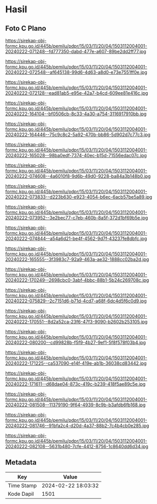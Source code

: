 # Hasil

## Foto C Plano

https://sirekap-obj-formc.kpu.go.id/445b/pemilu/pdpr/15/03/11/20/04/1503112004001-20240222-071248--fd777350-dabd-477e-a607-89be2dd2ff77.jpg

https://sirekap-obj-formc.kpu.go.id/445b/pemilu/pdpr/15/03/11/20/04/1503112004001-20240222-072548--af645138-99d6-4d63-a8d0-e73e7551ff0e.jpg

https://sirekap-obj-formc.kpu.go.id/445b/pemilu/pdpr/15/03/11/20/04/1503112004001-20240222-072128--ead81ab5-e95e-42a7-b4cd-609ee81e416c.jpg

https://sirekap-obj-formc.kpu.go.id/445b/pemilu/pdpr/15/03/11/20/04/1503112004001-20240222-164104--bf0506cb-8c33-4a30-a754-3116917910bb.jpg

https://sirekap-obj-formc.kpu.go.id/445b/pemilu/pdpr/15/03/11/20/04/1503112004001-20240222-164446--75c9c8c2-5a92-470b-bb86-5d902d7c77c3.jpg

https://sirekap-obj-formc.kpu.go.id/445b/pemilu/pdpr/15/03/11/20/04/1503112004001-20240222-165028--98ba0edf-7374-40ec-b15d-71556edac07c.jpg

https://sirekap-obj-formc.kpu.go.id/445b/pemilu/pdpr/15/03/11/20/04/1503112004001-20240222-074608--4a6010f8-9d6b-49d0-9228-ba84a3b148b0.jpg

https://sirekap-obj-formc.kpu.go.id/445b/pemilu/pdpr/15/03/11/20/04/1503112004001-20240222-073833--d223b630-e923-4054-b6ec-6acb57be5a89.jpg

https://sirekap-obj-formc.kpu.go.id/445b/pemilu/pdpr/15/03/11/20/04/1503112004001-20240222-073952--3e2bec77-c7eb-460b-8a5f-372d1bf69b5e.jpg

https://sirekap-obj-formc.kpu.go.id/445b/pemilu/pdpr/15/03/11/20/04/1503112004001-20240222-074844--a54a6d21-be4f-4562-9d7f-43237fe8dbfc.jpg

https://sirekap-obj-formc.kpu.go.id/445b/pemilu/pdpr/15/03/11/20/04/1503112004001-20240222-165555--3f3983c7-92a9-463a-ae32-1888cc02ba2d.jpg

https://sirekap-obj-formc.kpu.go.id/445b/pemilu/pdpr/15/03/11/20/04/1503112004001-20240222-170249--2698cbc0-3abf-4bbc-88b1-5b24c269708c.jpg

https://sirekap-obj-formc.kpu.go.id/445b/pemilu/pdpr/15/03/11/20/04/1503112004001-20240222-075829--2c7151d6-b71d-4cd7-a68f-6dc4d5f6c0d9.jpg

https://sirekap-obj-formc.kpu.go.id/445b/pemilu/pdpr/15/03/11/20/04/1503112004001-20240222-170551--8d2a52ca-23f6-47f3-9090-b2602b253105.jpg

https://sirekap-obj-formc.kpu.go.id/445b/pemilu/pdpr/15/03/11/20/04/1503112004001-20240222-080200--cd99828b-f5f9-4b27-9ef1-5f8f578f03b4.jpg

https://sirekap-obj-formc.kpu.go.id/445b/pemilu/pdpr/15/03/11/20/04/1503112004001-20240222-171225--ca537090-e14f-419e-ab1b-36038cd83442.jpg

https://sirekap-obj-formc.kpu.go.id/445b/pemilu/pdpr/15/03/11/20/04/1503112004001-20240222-171611--d68dae04-873c-419c-b239-418f5ae89c5e.jpg

https://sirekap-obj-formc.kpu.go.id/445b/pemilu/pdpr/15/03/11/20/04/1503112004001-20240222-081508--11379190-9f64-4939-8c9b-b3afdb6fb168.jpg

https://sirekap-obj-formc.kpu.go.id/445b/pemilu/pdpr/15/03/11/20/04/1503112004001-20240222-081746--91bfa2c4-d20d-4a37-88b2-7c4b4cb0e285.jpg

https://sirekap-obj-formc.kpu.go.id/445b/pemilu/pdpr/15/03/11/20/04/1503112004001-20240222-082108--5631b480-7cfe-4412-8756-1c8640dd6d34.jpg


## Metadata

| Key        | Value               |
| ---------- | ------------------- |
| Time Stamp | 2024-02-22 18:03:32 |
| Kode Dapil | 1501                |



